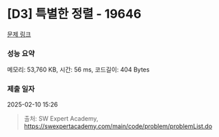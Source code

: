 # [D3] 특별한 정렬 - 19646 

[문제 링크](https://swexpertacademy.com/main/code/problem/problemDetail.do?contestProbId=AY1iFPZahycDFAWX) 

### 성능 요약

메모리: 53,760 KB, 시간: 56 ms, 코드길이: 404 Bytes

### 제출 일자

2025-02-10 15:26



> 출처: SW Expert Academy, https://swexpertacademy.com/main/code/problem/problemList.do
